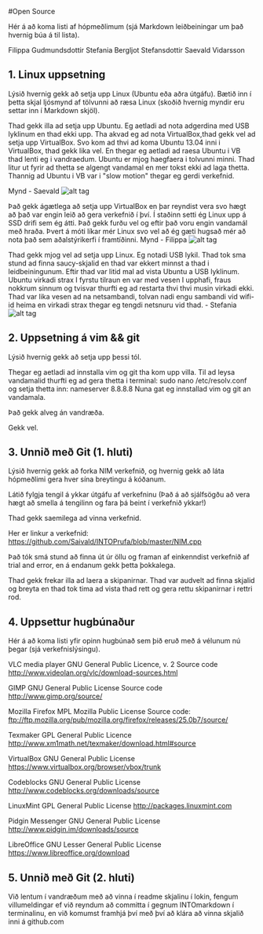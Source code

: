 #Open Source

Hér á að koma listi af hópmeðlimum (sjá Markdown leiðbeiningar um það hvernig búa á til lista).

Filippa Gudmundsdottir
Stefania Bergljot Stefansdottir
Saevald Vidarsson

## 1. Linux uppsetning

Lýsið hvernig gekk að setja upp Linux (Ubuntu eða aðra útgáfu). Bætið inn í þetta skjal ljósmynd af tölvunni að ræsa Linux (skoðið hvernig myndir eru settar inn í Markdown skjöl).

Thad gekk illa ad setja upp Ubuntu. Eg aetladi ad nota adgerdina med USB lyklinum en thad ekki upp. Tha akvad eg ad nota VirtualBox,thad gekk vel ad setja upp VirtualBox. Svo kom ad thvi ad koma Ubuntu 13.04 inni i VirtualBox, thad gekk lika vel. En thegar eg aetladi ad raesa Ubuntu i VB thad lenti eg i vandraedum. Ubuntu er mjog haegfaera i tolvunni minni. Thad litur ut fyrir ad thetta se algengt vandamal en mer tokst ekki ad laga thetta. Thannig ad Ubuntu i VB var i "slow motion" thegar eg gerdi verkefnid.

Mynd - Saevald
![alt tag](https://raw.github.com/Saivald/INTOPrufa/master/Downloads/UbuntuSai.jpg)

Það gekk ágætlega að setja upp VirtualBox en þar reyndist vera svo hægt að það var engin leið að gera verkefnið í því. Í staðinn setti ég Linux upp á SSD drifi sem ég átti. Það gekk furðu vel og eftir það voru engin vandamál með hraða. Þvert á móti líkar mér Linux svo vel að ég gæti hugsað mér að nota það sem aðalstýrikerfi í framtíðinni.
Mynd - Filippa
![alt tag](https://raw.github.com/Saivald/INTOPrufa/6b175204ba6991988b8e69227325807f3f7cd804/Downloads/filippadesktop.png)

Thad gekk mjog vel ad setja upp Linux. Eg notadi USB lykil. Thad tok sma stund ad finna saucy-skjalid en thad var ekkert minnst a thad i leidbeiningunum. Eftir thad var litid mal ad vista Ubuntu a USB lyklinum. Ubuntu virkadi strax I fyrstu tilraun en var med vesen I upphafi, fraus nokkrum sinnum og tvisvar thurfti eg ad restarta thvi thvi musin virkadi ekki. 
Thad var lika vesen ad na netsambandi, tolvan nadi engu sambandi vid wifi-id heima en virkadi strax thegar eg tengdi netsnuru vid thad. - Stefania
![alt tag](https://raw.github.com/Saivald/INTOPrufa/master/Downloads/Stefania_photo.JPG)

## 2. Uppsetning á vim && git

Lýsið hvernig gekk að setja upp þessi tól.

Thegar eg aetladi ad innstalla vim og git tha kom upp villa. Til ad leysa vandamalid thurfti eg ad gera thetta i terminal:
sudo nano /etc/resolv.conf 
og setja thetta inn:
nameserver 8.8.8.8
Nuna gat eg innstallad vim og git an vandamala.

Það gekk alveg án vandræða.

Gekk vel.

## 3. Unnið með Git (1. hluti)

Lýsið hvernig gekk að forka NIM verkefnið, og hvernig gekk að láta hópmeðlimi gera hver sína breytingu á kóðanum.

Látið fylgja tengil á ykkar útgáfu af verkefninu (Það á að sjálfsögðu að vera hægt að smella á tengilinn og fara þá beint í verkefnið ykkar!)

Thad gekk saemilega ad vinna verkefnid. 

Her er linkur a verkefnid:
https://github.com/Saivald/INTOPrufa/blob/master/NIM.cpp

Það tók smá stund að finna út úr öllu og framan af einkenndist verkefnið af trial and error, en á endanum gekk þetta þokkalega.

Thad gekk frekar illa ad laera a skipanirnar. Thad var audvelt ad finna skjalid og breyta en thad tok tima ad vista thad rett og gera rettu skipanirnar i rettri rod.


## 4. Uppsettur hugbúnaður

Hér á að koma listi yfir opinn hugbúnað sem þið eruð með á vélunum nú þegar (sjá verkefnislýsingu).

VLC media player 
GNU General Public Licence, v. 2
Source code http://www.videolan.org/vlc/download-sources.html

GIMP
GNU General Public License
Source code http://www.gimp.org/source/

Mozilla Firefox
MPL Mozilla Public License
Source code: ftp://ftp.mozilla.org/pub/mozilla.org/firefox/releases/25.0b7/source/

Texmaker
GPL General Public Licence
http://www.xm1math.net/texmaker/download.html#source

VirtualBox
GNU General Public License
https://www.virtualbox.org/browser/vbox/trunk

Codeblocks
GNU General Public License
http://www.codeblocks.org/downloads/source

LinuxMint
GPL General Public License
http://packages.linuxmint.com

Pidgin Messenger
GNU General Public License
http://www.pidgin.im/downloads/source

LibreOffice
GNU Lesser General Public License
https://www.libreoffice.org/download


## 5. Unnið með Git (2. hluti)

Við lentum í vandræðum með að vinna í readme skjalinu í lokin, fengum villumeldingar ef við reyndum að committa í gegnum INTOmarkdown í terminalinu, en við komumst framhjá því með því að klára að vinna skjalið inni á github.com
